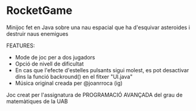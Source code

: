 # RocketGame
 Minijoc fet en Java sobre una nau espacial que ha d'esquivar asteroides i destruir naus enemigues
 
 FEATURES: 
 - Mode de joc per a dos jugadors
 - Opció de nivell de dificultat
 - En cas que l'efecte d'estelles pulsants sigui molest, es pot desactivar dins la funció backround() en el fitxer "UI.java"
 - Música original creada per @joanrroca (ig)

Joc creat per l'assignatura de PROGRAMACIÓ AVANÇADA del grau de matemàtiques de la UAB
